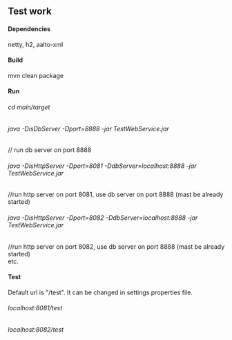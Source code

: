 ## Test work

#### Dependencies
netty, h2, aalto-xml

#### Build
mvn clean package

#### Run
###### cd main/target<br/>
###### java -DisDbServer -Dport=8888 -jar TestWebService.jar
// run db server on port 8888 <br/>
###### java -DisHttpServer -Dport=8081 -DdbServer=localhost:8888 -jar TestWebService.jar
//run http server on port 8081, use db server on port 8888 (mast be already started)<br/>
###### java   -DisHttpServer -Dport=8082 -DdbServer=localhost:8888 -jar TestWebService.jar
//run http server on port 8082, use db server on port 8888 (mast be already started)<br/>
etc.<br/>

#### Test
Default url is "/test".  It can be changed in settings.properties file. <br/>
###### localhost:8081/test 
###### localhost:8082/test 




